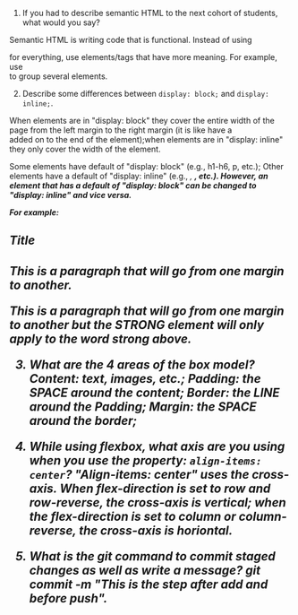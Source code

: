 1. If you had to describe semantic HTML to the next cohort of students, what would you say?

Semantic HTML is writing code that is functional. Instead of using <div> for everything, use elements/tags that have more meaning. For example, use <section> to group several elements.

2. Describe some differences between ```display: block;``` and ```display: inline;```.

When elements are in "display: block" they cover the entire width of the page from the left margin to the right margin (it is like have a </br> added on to the end of the element);when elements are in "display: inline" they only cover the width of the element. 

Some elements have default of "display: block" (e.g., h1-h6, p, etc.); Other elements have a default of "display: inline" (e.g., <em>, <strong>, etc.). However, an element that has a default of "display: block" can be changed to "display: inline" and vice versa.

For example:
<h1>Title<h2>
<p>This is a paragraph that will go from one margin to another.</p>

<p>This is a paragraph that will go from one margin to another but the <strong>STRONG</strong> element will only apply to the word strong above.</p>

3. What are the 4 areas of the box model?
Content: text, images, etc.;
Padding: the SPACE around the content;
Border: the LINE around the Padding;
Margin: the SPACE around the border;


4. While using flexbox, what axis are you using when you use the property: ```align-items: center```? 
"Align-items: center" uses the cross-axis. When flex-direction is set to row and row-reverse, the cross-axis is vertical; when the flex-direction is set to column or column-reverse, the cross-axis is horiontal. 

5. What is the git command to commit staged changes as well as write a message?
git commit -m "This is the step after add and before push".